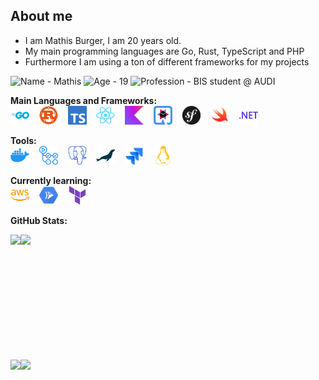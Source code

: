 ## About me
- I am Mathis Burger, I am 20 years old.
- My main programming languages are Go, Rust, TypeScript and PHP
- Furthermore I am using a ton of different frameworks for my projects

![Name - Mathis](https://img.shields.io/badge/Name-Mathis-ff69b4?style=for-the-badge)
![Age - 19](https://img.shields.io/badge/Age-19-important?style=for-the-badge)
![Profession - BIS student @ AUDI](https://img.shields.io/badge/Profession-BIS_student_@_AUDI-blueviolet?style=for-the-badge)

**Main Languages and Frameworks:**<br>
<img alt="Go" src="media/go.svg" height="30" /> &nbsp;&nbsp;
<img alt="Rust" src="media/rust.svg" height="30" /> &nbsp;&nbsp;
<img alt="TypeScript" src="media/typescript.svg" height="30" /> &nbsp;&nbsp;
<img alt="React" src="media/react.svg" height="30" /> &nbsp;&nbsp;
<img alt="Kotlin" src="media/kotlin.svg" height="30" /> &nbsp;&nbsp;
<img alt="Quarkus" src="media/quarkus.png" height="30" /> &nbsp;&nbsp;
<img alt="Symfony" src="media/symfony.svg" height="30" /> &nbsp;&nbsp;
<img alt="Swift" src="media/swift.svg" height="30" /> &nbsp;&nbsp;
<img alt="dotnet" src="media/dotnet.svg" height="30" /> &nbsp;&nbsp;


**Tools:**<br>
<img alt="Docker" src="media/docker.svg" height="30" /> &nbsp;&nbsp;
<img alt="GH Actions" src="media/actions.svg" height="30" /> &nbsp;&nbsp;
<img alt="Postgres" src="media/postgres.svg" height="30" /> &nbsp;&nbsp;
<img alt="MariaDB" src="media/mariadb.svg" height="30" /> &nbsp;&nbsp;
<img alt="Jira" src="media/jira.svg" height="30" /> &nbsp;&nbsp;
<img alt="Linux" src="media/linux.svg" height="30" /> &nbsp;&nbsp;

**Currently learning:**<br>
<img alt="AWS" src="media/aws.svg" height="30" /> &nbsp;&nbsp;
<img alt="gcloud" src="media/cloud-run.svg" height="30" /> &nbsp;&nbsp;
<img alt="Terraform" src="media/terraform.svg" height="30" /> &nbsp;&nbsp;

**GitHub Stats:**

<div style="display:flex; flex-direction:row;">
  <img src="https://github-readme-stats.vercel.app/api?username=MathisBurger&theme=tokyonight&layout=compact&hide=css" height="200" />
<img src="https://github-readme-stats.vercel.app/api/top-langs/?username=MathisBurger&theme=tokyonight&layout=compact&hide=css&exclude_repo=ws23-contest,ss24-mediaplayer,ws23-24-java,mui-wrapped-components,advanced-portfolio-tracker,SoundboardServer,wuelstephan-web,time-dependent-quotes,gma3-osc,linkedin-login-bypass"  height="200" />
</div>

<div style="display:flex; flex-direction:row;">
  <img src="https://api.githubtrends.io/user/svg/MathisBurger/langs?time_range=one_year&theme=dark" />
  <img src="https://api.githubtrends.io/user/svg/MathisBurger/repos?time_range=one_year&group=other&theme=dark" />
</div>
